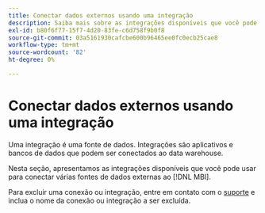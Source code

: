 ```yaml
---
title: Conectar dados externos usando uma integração
description: Saiba mais sobre as integrações disponíveis que você pode usar para conectar várias fontes de dados externas ao [!DNL MBI].
exl-id: b80f6f77-15f7-4d20-83fe-c6d758f9b0f8
source-git-commit: 03a5161930cafcbe600b96465ee0fc0ecb25cae8
workflow-type: tm+mt
source-wordcount: '82'
ht-degree: 0%

---
```


# Conectar dados externos usando uma integração

Uma integração é uma fonte de dados. Integrações são aplicativos e bancos de dados que podem ser conectados ao data warehouse.

Nesta seção, apresentamos as integrações disponíveis que você pode usar para conectar várias fontes de dados externas ao [!DNL MBI].

Para excluir uma conexão ou integração, entre em contato com o [suporte](../../../guide-overview.md) e inclua o nome da conexão ou integração a ser excluída.
